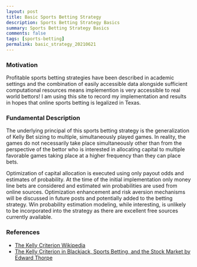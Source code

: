 ```yaml
---
layout: post
title: Basic Sports Betting Strategy
description: Sports Betting Strategy Basics
summary: Sports Betting Strategy Basics
comments: false
tags: [sports-betting]
permalink: basic_strategy_20210621
---
```


### Motivation
Profitable sports betting strategies have been described in academic settings and the combination of easily accessible data alongside sufficient computational resources means implemention is very accessible to real world bettors! I am using this site to record my implementation and results in hopes that online sports betting is legalized in Texas.

### Fundamental Description
The underlying principal of this sports betting strategy is the generalization of Kelly Bet sizing to multiple, simultaneously played games. In reality, the games do not necessarily take place simultaneously other than from the perspective of the bettor who is interested in allocating capital to multiple favorable games taking place at a higher frequency than they can place bets.

Optimization of capital allocation is executed using only payout odds and estimates of probability. At the time of the initial implementation only money line bets are considered and estimated win probabilities are used from online sources. Optimization enhancement and risk aversion mechanisms will be discussed in future posts and potentially added to the betting strategy. Win probability estimation modeling, while interesting, is unlikely to be incorporated into the strategy as there are excellent free sources currently available.

### References
- [The Kelly Criterion Wikipedia](https://en.wikipedia.org/wiki/Kelly_criterion)
- [The Kelly Criterion in Blackjack, Sports Betting, and the Stock Market by Edward Thorpe](https://wayback.archive-it.org/all/20090320125959/http://www.edwardothorp.com/sitebuildercontent/sitebuilderfiles/KellyCriterion2007.pdf)
